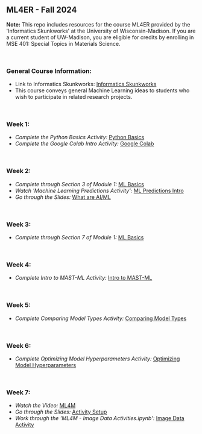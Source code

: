 ## ML4ER - Fall 2024
**Note:** This repo includes resources for the course ML4ER provided by the 'Informatics Skunkworks' at the University of Wisconsin-Madison. If you are a current student of UW-Madison, you are eligible for credits by enrolling in MSE 401: Special Topics in Materials Science.

<br>

### General Course Information:
- Link to Informatics Skunkworks: [Informatics Skunkworks](https://skunkworks.engr.wisc.edu/)
- This course conveys general Machine Learning ideas to students who wish to participate in related research projects.

<br>

### Week 1: 
- *Complete the Python Basics Activity:* [Python Basics](https://drive.google.com/file/d/16eiYpFoniDvvsPMvgPxwx16Kp_ulpYDK/view)
- *Complete the Google Colab Intro Activity:* [Google Colab](https://colab.research.google.com/notebooks/basic_features_overview.ipynb)

<br>

### Week 2:
- *Complete through Section 3 of Module 1:* [ML Basics](https://bafflerbach.github.io/test_software_carpentry/01-MLbasics/index.html)
- *Watch 'Machine Learning Predictions Activity':* [ML Predictions Intro](https://www.youtube.com/watch?v=JS5bh90L_Fs)
- *Go through the Slides:* [What are AI/ML](https://docs.google.com/presentation/d/1_N0SoeEkw6WdGhZ4hojGI-tykknIO0hn/edit?usp=sharing&ouid=110973014880550868255&rtpof=true&sd=true)

<br>

### Week 3:
- *Complete through Section 7 of Module 1:* [ML Basics](https://bafflerbach.github.io/test_software_carpentry/01-MLbasics/index.html)

<br>

### Week 4:
- *Complete Intro to MAST-ML Activity:* [Intro to MAST-ML](https://bafflerbach.github.io/test_software_carpentry/02-MASTMLbasics/index.html)

<br>

### Week 5:
- *Complete Comparing Model Types Activity:* [Comparing Model Types](https://bafflerbach.github.io/test_software_carpentry/03-MASTMLworkflows/index.html)

<br>

### Week 6:
- *Complete Optimizing Model Hyperparameters Activity:* [Optimizing Model Hyperparameters](https://bafflerbach.github.io/test_software_carpentry/04-Hyperopt/index.html)

<br>

### Week 7:
- *Watch the Video:* [ML4M](https://www.youtube.com/watch?v=CjKGibEc-F0)
- *Go through the Slides:* [Activity Setup](https://docs.google.com/document/d/1cQAASiwEHIv41tbnsuQrHGs9JxXb0W0XM2aX85VwoOI/edit?tab=t.0#heading=h.pdxhlohdnvhu)
- *Work through the 'ML4M - Image Data Activities.ipynb':* [Image Data Activity](https://drive.google.com/drive/folders/1tm2h-Rn19h2HYXt16ToEKLjZSoSeGUE3?usp=sharing)

  
